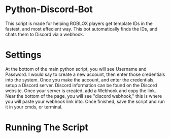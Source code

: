 # Python-Discord-Bot

This script is made for helping ROBLOX players get template IDs in the fastest, and most effecient way.
This bot automatically finds the IDs, and chats them to Discord via a webhook.



# Settings 

At the bottom of the main python script, you will see Username and Password. I would say to create a new account, then enter
those credentials into the system. Once you make the account, and enter the credentials, setup a Discord server. Discord
information can be found on the Discord website. Once your server is created, add a Webhook and copy the link. 
Near the bottom of the page, you will see "discord webhook," this is where you will paste your webhook link into.
Once finished, save the script and run it in your cmds, or terminal.



# Running The Script

